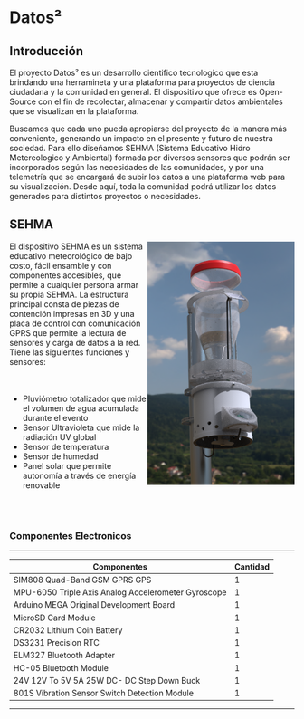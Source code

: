 
# Datos²

## Introducción

El proyecto Datos² es un desarrollo cientifico tecnologico que esta brindando una herramineta y una plataforma para proyectos de ciencia ciudadana y la comunidad en general. El dispositivo que ofrece es Open-Source con el fin de recolectar, almacenar y compartir datos ambientales que se visualizan en la plataforma.

Buscamos que cada uno pueda apropiarse del proyecto de la manera más conveniente, generando un impacto en el presente y futuro de nuestra sociedad. Para ello diseñamos SEHMA (Sistema Educativo Hidro Metereologico y Ambiental) formada por diversos sensores que podrán ser incorporados según las necesidades de las comunidades, y por una telemetría que se encargará de subir los datos a una plataforma web para su visualización. Desde aquí, toda la comunidad podrá utilizar los datos generados para distintos proyectos o necesidades.


## SEHMA

<img align="right" width="260" height="430" src="https://github.com/ProyectoDatos2/Datos2/blob/main/Imagenes/Foto%20SEHMA.png">

El dispositivo SEHMA es un sistema educativo meteorológico de bajo costo, fácil ensamble y con componentes accesibles, que permite a cualquier persona armar su propia SEHMA. La estructura principal consta de piezas de contención impresas en 3D y una placa de control con comunicación GPRS que permite la lectura de sensores y carga de datos a la red. 
Tiene las siguientes funciones y sensores:
<br />
<br />
<br />
- Pluviómetro totalizador que mide el volumen de agua acumulada durante el evento
- Sensor Ultravioleta que mide la radiación UV global
-  Sensor de temperatura
- Sensor de humedad
- Panel solar que permite autonomía a través de energía renovable
<br />
<br />

### Componentes Electronicos

---
| Componentes                                         | Cantidad |
| --------------------------------------------------- | ------   |
| SIM808 Quad-Band GSM GPRS GPS                       | 1        |
| MPU-6050 Triple Axis Analog Accelerometer Gyroscope | 1        |
| Arduino MEGA Original Development Board             | 1        |
| MicroSD Card Module                                 | 1        |
| CR2032 Lithium Coin Battery                         | 1        |
| DS3231 Precision RTC                                | 1        |
| ELM327 Bluetooth Adapter                            | 1        |
| HC-05 Bluetooth Module                              | 1        |
| 24V 12V To 5V 5A 25W DC- DC Step Down Buck          | 1        |
| 801S Vibration Sensor Switch Detection Module       | 1        |
---
